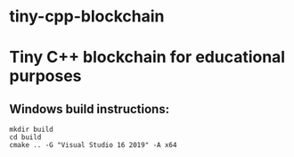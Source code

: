 # tiny-cpp-blockchain
Tiny C++ blockchain for educational purposes
============================================


Windows build instructions:
---------------------------

```
mkdir build
cd build
cmake .. -G "Visual Studio 16 2019" -A x64
```
